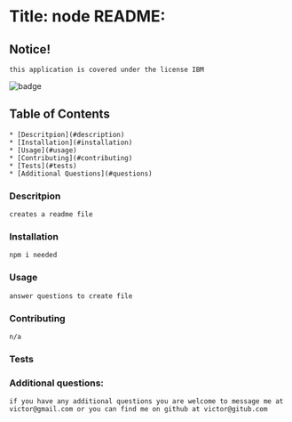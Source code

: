 
<a name = 'title' /></a>
# Title: node README:
    
<a name = 'notice' /></a>
## Notice!

    this application is covered under the license IBM
![badge](https://img.shields.io/static/v1?label=LICENSE&message=IBM&color=<green>)
    
    

<a name = 'contents' /></a>
## Table of Contents

    * [Descritpion](#description)
    * [Installation](#installation)
    * [Usage](#usage)
    * [Contributing](#contributing)
    * [Tests](#tests)
    * [Additional Questions](#questions)


        
<a name = 'description' /></a>
### Descritpion

    creates a readme file


<a name = 'installation' /></a>
### Installation

    npm i needed


<a name = 'usage' /></a>
### Usage

    answer questions to create file


<a name = 'contributing' /></a>
### Contributing

    n/a


<a name = 'tests' /></a>
### Tests

    


<a name = 'questions' /></a>
### Additional questions:

    if you have any additional questions you are welcome to message me at victor@gmail.com or you can find me on github at victor@gitub.com

    